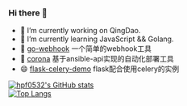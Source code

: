 ### Hi there 👋

- 🔭 I’m currently working on QingDao.
- 🌱 I’m currently learning JavaScript && Golang.
- 👯 [go-webhook](https://github.com/hpf0532/go-webhook) 一个简单的webhook工具
- 🤔 [corona](https://github.com/hpf0532/corona) 基于ansible-api实现的自动化部署工具
- 😄 [flask-celery-demo](https://github.com/hpf0532/flask-celery-demo) flask配合使用celery的实例

[![hpf0532's GitHub stats](https://github-readme-stats.vercel.app/api?username=hpf0532)](https://github.com/anuraghazra/github-readme-stats)  
[![Top Langs](https://github-readme-stats.vercel.app/api/top-langs/?username=hpf0532)](https://github.com/anuraghazra/github-readme-stats)

